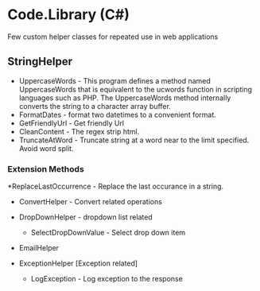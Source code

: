 # Code.Library (C#)
Few custom helper classes for repeated use in web applications

## StringHelper
  * UppercaseWords - This program defines a method named UppercaseWords that is equivalent to the ucwords function in scripting languages such as PHP. The UppercaseWords method internally converts the string to a character array buffer.
  * FormatDates - format two datetimes to a convenient format.
  * GetFriendlyUrl - Get friendly Url
  * CleanContent - The regex strip html.
  * TruncateAtWord - Truncate string at a word near to the limit specified. Avoid word split.
### Extension Methods
 *ReplaceLastOccurrence - Replace the last occurance in a string.

* ConvertHelper - Convert related operations

* DropDownHelper - dropdown list related
  * SelectDropDownValue - Select drop down item

* EmailHelper

* ExceptionHelper [Exception related]
  * LogException - Log exception to the response
